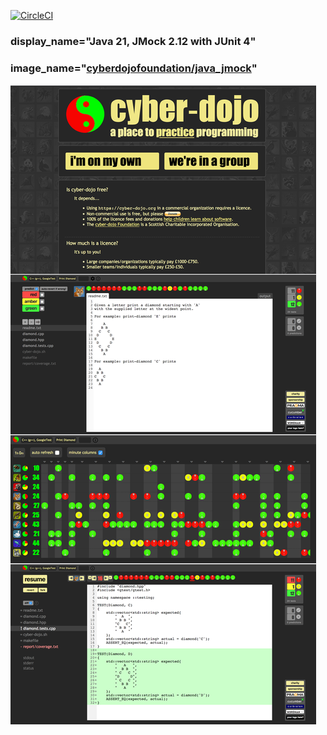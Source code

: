 [![CircleCI](https://circleci.com/gh/cyber-dojo-start-points/java-jmock.svg?style=svg)](https://circleci.com/gh/cyber-dojo-start-points/java-jmock)

### display_name="Java 21, JMock 2.12 with JUnit 4"
### image_name="[cyberdojofoundation/java_jmock](https://hub.docker.com/repository/docker/cyberdojofoundation/java_jmock)"

![cyber-dojo.org home page](https://github.com/cyber-dojo/cyber-dojo/blob/master/shared/home_page_snapshot.png)
